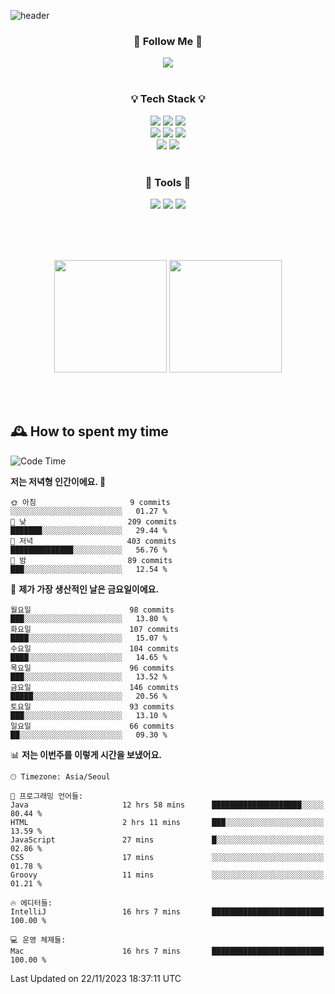 ![header](https://capsule-render.vercel.app/api?type=waving&color=0:FFE29F,50:FFA99F,100:FF719A&height=300&fontAlignY=40&section=header&text=sung%20eun&fontSize=80&fontColor=FFFFFF)

<div align="center">
	<h3>🐹  Follow Me  🐹</h3>
	<a href="https://velog.io/@saeun05" target="_blank"><img src="https://img.shields.io/badge/Velog-20C997?style=flat&logo=velog&logoColor=white"/></a><br><br>
	<h3>💡  Tech Stack  💡</h3>
	<img src="https://img.shields.io/badge/Java-0078D4?style=flat"/>
	<img src="https://img.shields.io/badge/Spring-6DB33F?style=flat&logo=spring&logoColor=white"/>
	<img src="https://img.shields.io/badge/SpringBoot-6DB33F?style=flat&logo=springboot&logoColor=white"/><br>
	<img src="https://img.shields.io/badge/HTML5-E34F26?style=flat&logo=html5&logoColor=white"/>
	<img src="https://img.shields.io/badge/CSS3-1572B6?style=flat&logo=css3&logoColor=white"/>
	<img src="https://img.shields.io/badge/jQuery-0769AD?style=flat&logo=jquery&logoColor=white"/><br>
	<img src="https://img.shields.io/badge/MySQL-4479A1?style=flat&logo=mysql&logoColor=white"/>
	<img src="https://img.shields.io/badge/oracle-F80000?style=flat&logo=oracle&logoColor=white"/><br><br>
	<h3>🔦  Tools  🔦</h3>
	<img src="https://img.shields.io/badge/intelliJ IDEA-000000?style=flat&logo=intellijidea&logoColor=white"/>
	<img src="https://img.shields.io/badge/Notion-F9DC3E?style=flat&logo=notion&logoColor=white"/>
	<img src="https://img.shields.io/badge/Git-F05032?style=flat&logo=git&logoColor=white"/><br><br>
</div>

<br><br>

<div align="center">
  <img style="height:180px" src="https://github-readme-stats.vercel.app/api?username=sungeunn&show_icons=true&theme=omni&locale=kr"/>
  <img style="height:180px" src="https://github-readme-stats.vercel.app/api/top-langs/?username=sungeunn&theme=omni&layout=compact&locale=kr"/>
</div>

<br><br>

## 🕰 How to spent my time
<!--START_SECTION:waka-->
![Code Time](http://img.shields.io/badge/Code%20Time-276%20hrs%2024%20mins-blue)

**저는 저녁형 인간이에요. 🦉** 

```text
🌞 아침                     9 commits           ░░░░░░░░░░░░░░░░░░░░░░░░░   01.27 % 
🌆 낮　                     209 commits         ███████░░░░░░░░░░░░░░░░░░   29.44 % 
🌃 저녁                     403 commits         ██████████████░░░░░░░░░░░   56.76 % 
🌙 밤　                     89 commits          ███░░░░░░░░░░░░░░░░░░░░░░   12.54 % 
```
📅 **제가 가장 생산적인 날은 금요일이에요.** 

```text
월요일                      98 commits          ███░░░░░░░░░░░░░░░░░░░░░░   13.80 % 
화요일                      107 commits         ████░░░░░░░░░░░░░░░░░░░░░   15.07 % 
수요일                      104 commits         ████░░░░░░░░░░░░░░░░░░░░░   14.65 % 
목요일                      96 commits          ███░░░░░░░░░░░░░░░░░░░░░░   13.52 % 
금요일                      146 commits         █████░░░░░░░░░░░░░░░░░░░░   20.56 % 
토요일                      93 commits          ███░░░░░░░░░░░░░░░░░░░░░░   13.10 % 
일요일                      66 commits          ██░░░░░░░░░░░░░░░░░░░░░░░   09.30 % 
```


📊 **저는 이번주를 이렇게 시간을 보냈어요.** 

```text
🕑︎ Timezone: Asia/Seoul

💬 프로그래밍 언어들: 
Java                     12 hrs 58 mins      ████████████████████░░░░░   80.44 % 
HTML                     2 hrs 11 mins       ███░░░░░░░░░░░░░░░░░░░░░░   13.59 % 
JavaScript               27 mins             █░░░░░░░░░░░░░░░░░░░░░░░░   02.86 % 
CSS                      17 mins             ░░░░░░░░░░░░░░░░░░░░░░░░░   01.78 % 
Groovy                   11 mins             ░░░░░░░░░░░░░░░░░░░░░░░░░   01.21 % 

🔥 에디터들: 
IntelliJ                 16 hrs 7 mins       █████████████████████████   100.00 % 

💻 운영 체제들: 
Mac                      16 hrs 7 mins       █████████████████████████   100.00 % 
```


 Last Updated on 22/11/2023 18:37:11 UTC
<!--END_SECTION:waka-->
